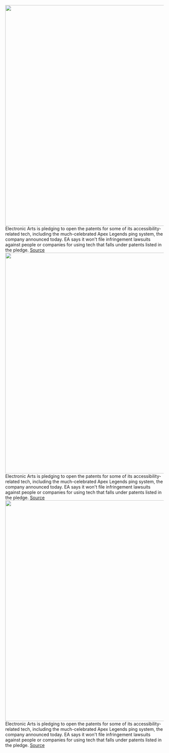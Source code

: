 <img src='https://cdn.vox-cdn.com/thumbor/kXTFHtybX12XgUlxc9gEGktWbng=/0x0:1701x1007/1200x800/filters:focal(715x368:987x640)/cdn.vox-cdn.com/uploads/chorus_image/image/69767265/Shield_Battery_Ping.0.png' width='700px' /><br/>
Electronic Arts is pledging to open the patents for some of its accessibility-related tech, including the much-celebrated Apex Legends ping system, the company announced today. EA says it won't file infringement lawsuits against people or companies for using tech that falls under patents listed in the pledge.
<a href='https://www.theverge.com/2021/8/24/22638535/ea-accessibility-patent-pledge-apex-legends-ping-system'> Source <a/><img src='https://cdn.vox-cdn.com/thumbor/kXTFHtybX12XgUlxc9gEGktWbng=/0x0:1701x1007/1200x800/filters:focal(715x368:987x640)/cdn.vox-cdn.com/uploads/chorus_image/image/69767265/Shield_Battery_Ping.0.png' width='700px' /><br/>
Electronic Arts is pledging to open the patents for some of its accessibility-related tech, including the much-celebrated Apex Legends ping system, the company announced today. EA says it won't file infringement lawsuits against people or companies for using tech that falls under patents listed in the pledge.
<a href='https://www.theverge.com/2021/8/24/22638535/ea-accessibility-patent-pledge-apex-legends-ping-system'> Source <a/><img src='https://cdn.vox-cdn.com/thumbor/kXTFHtybX12XgUlxc9gEGktWbng=/0x0:1701x1007/1200x800/filters:focal(715x368:987x640)/cdn.vox-cdn.com/uploads/chorus_image/image/69767265/Shield_Battery_Ping.0.png' width='700px' /><br/>
Electronic Arts is pledging to open the patents for some of its accessibility-related tech, including the much-celebrated Apex Legends ping system, the company announced today. EA says it won't file infringement lawsuits against people or companies for using tech that falls under patents listed in the pledge.
<a href='https://www.theverge.com/2021/8/24/22638535/ea-accessibility-patent-pledge-apex-legends-ping-system'> Source <a/>